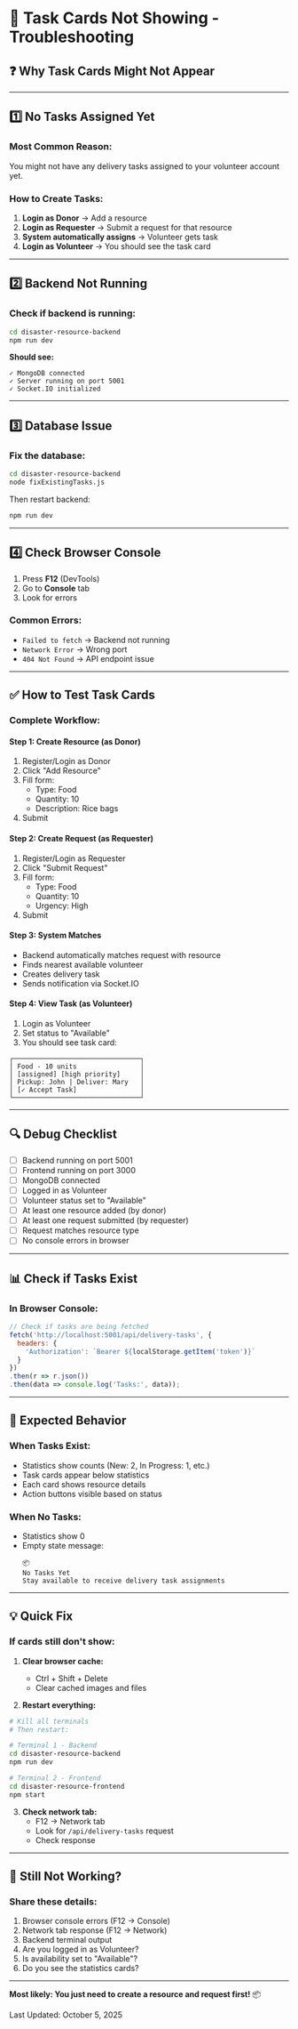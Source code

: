 # 🔧 Task Cards Not Showing - Troubleshooting

## ❓ Why Task Cards Might Not Appear

---

## 1️⃣ **No Tasks Assigned Yet**

### Most Common Reason:
You might not have any delivery tasks assigned to your volunteer account yet.

### How to Create Tasks:
1. **Login as Donor** → Add a resource
2. **Login as Requester** → Submit a request for that resource
3. **System automatically assigns** → Volunteer gets task
4. **Login as Volunteer** → You should see the task card

---

## 2️⃣ **Backend Not Running**

### Check if backend is running:
```bash
cd disaster-resource-backend
npm run dev
```

**Should see:**
```
✓ MongoDB connected
✓ Server running on port 5001
✓ Socket.IO initialized
```

---

## 3️⃣ **Database Issue**

### Fix the database:
```bash
cd disaster-resource-backend
node fixExistingTasks.js
```

Then restart backend:
```bash
npm run dev
```

---

## 4️⃣ **Check Browser Console**

1. Press **F12** (DevTools)
2. Go to **Console** tab
3. Look for errors

### Common Errors:
- `Failed to fetch` → Backend not running
- `Network Error` → Wrong port
- `404 Not Found` → API endpoint issue

---

## ✅ **How to Test Task Cards**

### Complete Workflow:

#### **Step 1: Create Resource (as Donor)**
1. Register/Login as Donor
2. Click "Add Resource"
3. Fill form:
   - Type: Food
   - Quantity: 10
   - Description: Rice bags
4. Submit

#### **Step 2: Create Request (as Requester)**
1. Register/Login as Requester  
2. Click "Submit Request"
3. Fill form:
   - Type: Food
   - Quantity: 10
   - Urgency: High
4. Submit

#### **Step 3: System Matches**
- Backend automatically matches request with resource
- Finds nearest available volunteer
- Creates delivery task
- Sends notification via Socket.IO

#### **Step 4: View Task (as Volunteer)**
1. Login as Volunteer
2. Set status to "Available"
3. You should see task card:
```
┌────────────────────────────────┐
│ Food - 10 units                │
│ [assigned] [high priority]     │
│ Pickup: John | Deliver: Mary   │
│ [✓ Accept Task]                │
└────────────────────────────────┘
```

---

## 🔍 **Debug Checklist**

- [ ] Backend running on port 5001
- [ ] Frontend running on port 3000
- [ ] MongoDB connected
- [ ] Logged in as Volunteer
- [ ] Volunteer status set to "Available"
- [ ] At least one resource added (by donor)
- [ ] At least one request submitted (by requester)
- [ ] Request matches resource type
- [ ] No console errors in browser

---

## 📊 **Check if Tasks Exist**

### In Browser Console:
```javascript
// Check if tasks are being fetched
fetch('http://localhost:5001/api/delivery-tasks', {
  headers: {
    'Authorization': `Bearer ${localStorage.getItem('token')}`
  }
})
.then(r => r.json())
.then(data => console.log('Tasks:', data));
```

---

## 🎯 **Expected Behavior**

### When Tasks Exist:
- Statistics show counts (New: 2, In Progress: 1, etc.)
- Task cards appear below statistics
- Each card shows resource details
- Action buttons visible based on status

### When No Tasks:
- Statistics show 0
- Empty state message:
  ```
  📦
  No Tasks Yet
  Stay available to receive delivery task assignments
  ```

---

## 💡 **Quick Fix**

### If cards still don't show:

1. **Clear browser cache:**
   - Ctrl + Shift + Delete
   - Clear cached images and files

2. **Restart everything:**
```bash
# Kill all terminals
# Then restart:

# Terminal 1 - Backend
cd disaster-resource-backend
npm run dev

# Terminal 2 - Frontend  
cd disaster-resource-frontend
npm start
```

3. **Check network tab:**
   - F12 → Network tab
   - Look for `/api/delivery-tasks` request
   - Check response

---

## 🔧 **Still Not Working?**

### Share these details:
1. Browser console errors (F12 → Console)
2. Network tab response (F12 → Network)
3. Backend terminal output
4. Are you logged in as Volunteer?
5. Is availability set to "Available"?
6. Do you see the statistics cards?

---

**Most likely: You just need to create a resource and request first!** 📦

Last Updated: October 5, 2025
